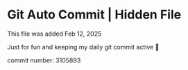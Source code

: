 # Git Auto Commit | Hidden File

This file was added Feb 12, 2025

Just for fun and keeping my daily git commit active 🤪

commit number: 3105893
